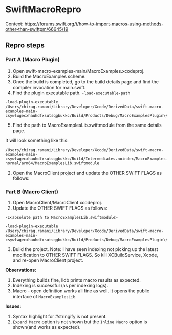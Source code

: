 # SwiftMacroRepro

Context: https://forums.swift.org/t/how-to-import-macros-using-methods-other-than-swiftpm/66645/19

## Repro steps

### Part A (Macro Plugin)
1. Open swift-macro-examples-main/MacroExamples.xcodeproj.
2. Build the MacroExamples scheme.
3. Once the build is completed, go to the build details page and find the compiler invocation for main.swift.
4. Find the plugin executable path. `-load-executable-path`

```
-load-plugin-executable
/Users/chirag.ramani/Library/Developer/Xcode/DerivedData/swift-macro-examples-main-csywlwgecxhauhdfxsutsqgbukkc/Build/Products/Debug/MacroExamplesPlugin\#MacroExamplesPlugin
```
5. Find the path to MacroExamplesLib.swiftmodule from the same details page.

It will look something like this:
```
/Users/chirag.ramani/Library/Developer/Xcode/DerivedData/swift-macro-examples-main-csywlwgecxhauhdfxsutsqgbukkc/Build/Intermediates.noindex/MacroExamples.build/Debug/MacroExamplesLib.build/Objects-normal/arm64/MacroExamplesLib.swiftmodule
```

2. Open the MacroClient project and update the OTHER SWIFT FLAGS as follows:

### Part B (Macro Client)

1. Open MacroClient/MacroClient.xcodeproj.
2. Update the OTHER SWIFT FLAGS as follows:

```
-I<absolute path to MacroExamplesLib.swiftmodule>
```

```
-load-plugin-executable
/Users/chirag.ramani/Library/Developer/Xcode/DerivedData/swift-macro-examples-main-csywlwgecxhauhdfxsutsqgbukkc/Build/Products/Debug/MacroExamplesPlugin\#MacroExamplesPlugin
```

3. Build the project. 
Note: I have seen indexing not picking up the latest modification to OTHER SWIFT FLAGS. So kill XCBuildService, Xcode, and re-open MacroClient project.

**Observations:**
1. Everything builds fine, lldb prints macro results as expected.
2. Indexing is successful (as per indexing logs).
3. Macro - open definition works all fine as well. It opens the public interface of `MacroExamplesLib`.

**Issues:**
1. Syntax highlight for #stringify is not present.
2. `Expand Macro` option is not shown but the `Inline Macro` option is shown(and works as expected).
